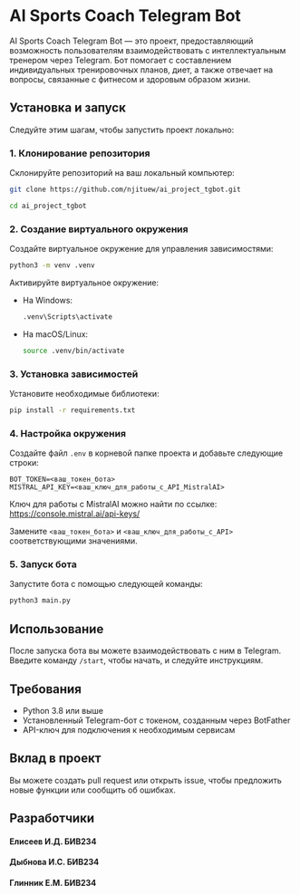 
# AI Sports Coach Telegram Bot

AI Sports Coach Telegram Bot — это проект, предоставляющий возможность пользователям взаимодействовать с интеллектуальным тренером через Telegram. Бот помогает с составлением индивидуальных тренировочных планов, диет, а также отвечает на вопросы, связанные с фитнесом и здоровым образом жизни.

## Установка и запуск

Следуйте этим шагам, чтобы запустить проект локально:

### 1. Клонирование репозитория

Склонируйте репозиторий на ваш локальный компьютер:

```bash
git clone https://github.com/njituew/ai_project_tgbot.git

cd ai_project_tgbot
```

### 2. Создание виртуального окружения

Создайте виртуальное окружение для управления зависимостями:

```bash
python3 -m venv .venv
```

Активируйте виртуальное окружение:

- На Windows:
  ```bash
  .venv\Scripts\activate
  ```
- На macOS/Linux:
  ```bash
  source .venv/bin/activate
  ```

### 3. Установка зависимостей

Установите необходимые библиотеки:

```bash
pip install -r requirements.txt
```

### 4. Настройка окружения

Создайте файл `.env` в корневой папке проекта и добавьте следующие строки:

```env
BOT_TOKEN=<ваш_токен_бота>
MISTRAL_API_KEY=<ваш_ключ_для_работы_с_API_MistralAI>
```

Ключ для работы с MistralAI можно найти по ссылке:
https://console.mistral.ai/api-keys/

Замените `<ваш_токен_бота>` и `<ваш_ключ_для_работы_с_API>` соответствующими значениями.

### 5. Запуск бота

Запустите бота с помощью следующей команды:

```bash
python3 main.py
```

## Использование

После запуска бота вы можете взаимодействовать с ним в Telegram. Введите команду `/start`, чтобы начать, и следуйте инструкциям.

## Требования

- Python 3.8 или выше
- Установленный Telegram-бот с токеном, созданным через BotFather
- API-ключ для подключения к необходимым сервисам

## Вклад в проект

Вы можете создать pull request или открыть issue, чтобы предложить новые функции или сообщить об ошибках.

## Разработчики
#### Елисеев И.Д. БИВ234
#### Дыбнова И.С. БИВ234
#### Глинник Е.М. БИВ234